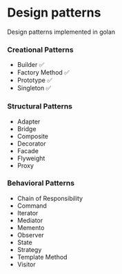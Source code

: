 # Design patterns 

Design patterns implemented in golan

### Creational Patterns
- Builder ✅
- Factory Method ✅
- Prototype ✅
- Singleton  ✅

### Structural Patterns
- Adapter
- Bridge 
- Composite
- Decorator
- Facade 
- Flyweight  
- Proxy   

### Behavioral Patterns
- Chain of Responsibility
- Command 
- Iterator  
- Mediator  
- Memento   
- Observer    
- State     
- Strategy     
- Template Method     
- Visitor
